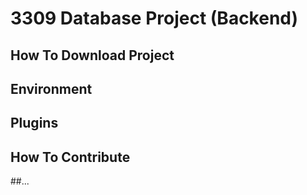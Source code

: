 # 3309 Database Project (Backend)


## How To Download Project

## Environment

## Plugins

## How To Contribute

##...

